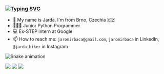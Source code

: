 ### [![Typing SVG](https://readme-typing-svg.herokuapp.com?color=%2336BCF7&lines=Hello+Everyone+👋)](https://git.io/typing-svg)

* 👋 My name is Jarda. I'm  from Brno, Czechia 🇨🇿
* 👨🏻‍💻 Junior Python Programmer
* 💻 Ex-STEP intern at Google
* 📫 How to reach me: `jaromirbaca@gmail.com`, `jaromirbaca` in LinkedIn, `@jarda_biker` in Instagram

![Snake animation](https://github.com/StingrayCZ/StingrayCZ/blob/output/github-snake.svg)
<!--![Snake animation](https://github.com/MariaChizhova/MariaChizhova/blob/output/github-snake.svg)-->

![](https://github-profile-summary-cards.vercel.app/api/cards/profile-details?username=StingrayCZ&theme=Merlot)
![](https://github-profile-summary-cards.vercel.app/api/cards/repos-per-language?username=StingrayCZ&theme=monokai)
![](https://github-profile-summary-cards.vercel.app/api/cards/stats?username=StingrayCZ&theme=monokai)


<!--
**Jaromir** is a ✨ _special_ ✨ repository because its `README.md` (this file) appears on your GitHub profile.

Here are some ideas to get you started:

- 🔭 I’m currently working on ...
- 🌱 I’m currently learning ...
- 👯 I’m looking to collaborate on ...
- 🤔 I’m looking for help with ...
- 💬 Ask me about ...
- 📫 How to reach me: ...
- 😄 Pronouns: ...
- ⚡ Fun fact: ...

![github contribution grid snake animation](https://raw.githubusercontent.com/platane/platane/output/github-contribution-grid-snake.svg)
-->
